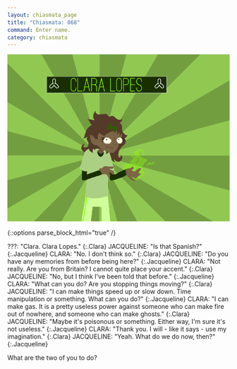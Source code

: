 ```yaml
---
layout: chiasmata_page
title: "Chiasmata: 068"
command: Enter name.
category: chiasmata
---
```


![68](/chiasmata/images/narrative/067.gif)

{::options parse_block_html="true" /}
<div class="dialogue">
???: "Clara. Clara Lopes." 
{:.Clara}
JACQUELINE: "Is that Spanish?" 
{:.Jacqueline}
CLARA: "No. I don't think so." 
{:.Clara}
JACQUELINE: "Do you have any memories from before being here?" 
{:.Jacqueline}
CLARA: "Not really. Are you from Britain? I cannot quite place your accent." 
{:.Clara}
JACQUELINE: "No, but I think I've been told that before." 
{:.Jacqueline}
CLARA: "What can you do? Are you stopping things moving?" 
{:.Clara}
JACQUELINE: "I can make things speed up or slow down. Time manipulation or something. What can you do?" 
{:.Jacqueline}
CLARA: "I can make gas. It is a pretty useless power against someone who can make fire out of nowhere, and someone who can make ghosts." 
{:.Clara}
JACQUELINE: "Maybe it's poisonous or something. Either way, I'm sure it's not useless." 
{:.Jacqueline}
CLARA: "Thank you. I will - like it says - use my imagination." 
{:.Clara}
JACQUELINE: "Yeah. What do we do now, then?" 
{:.Jacqueline}
</div>

What are the two of you to do?